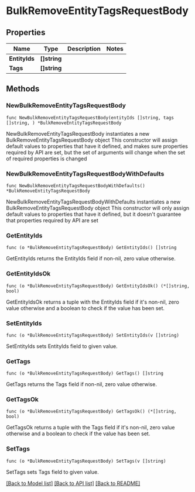 # BulkRemoveEntityTagsRequestBody

## Properties

Name | Type | Description | Notes
------------ | ------------- | ------------- | -------------
**EntityIds** | **[]string** |  | 
**Tags** | **[]string** |  | 

## Methods

### NewBulkRemoveEntityTagsRequestBody

`func NewBulkRemoveEntityTagsRequestBody(entityIds []string, tags []string, ) *BulkRemoveEntityTagsRequestBody`

NewBulkRemoveEntityTagsRequestBody instantiates a new BulkRemoveEntityTagsRequestBody object
This constructor will assign default values to properties that have it defined,
and makes sure properties required by API are set, but the set of arguments
will change when the set of required properties is changed

### NewBulkRemoveEntityTagsRequestBodyWithDefaults

`func NewBulkRemoveEntityTagsRequestBodyWithDefaults() *BulkRemoveEntityTagsRequestBody`

NewBulkRemoveEntityTagsRequestBodyWithDefaults instantiates a new BulkRemoveEntityTagsRequestBody object
This constructor will only assign default values to properties that have it defined,
but it doesn't guarantee that properties required by API are set

### GetEntityIds

`func (o *BulkRemoveEntityTagsRequestBody) GetEntityIds() []string`

GetEntityIds returns the EntityIds field if non-nil, zero value otherwise.

### GetEntityIdsOk

`func (o *BulkRemoveEntityTagsRequestBody) GetEntityIdsOk() (*[]string, bool)`

GetEntityIdsOk returns a tuple with the EntityIds field if it's non-nil, zero value otherwise
and a boolean to check if the value has been set.

### SetEntityIds

`func (o *BulkRemoveEntityTagsRequestBody) SetEntityIds(v []string)`

SetEntityIds sets EntityIds field to given value.


### GetTags

`func (o *BulkRemoveEntityTagsRequestBody) GetTags() []string`

GetTags returns the Tags field if non-nil, zero value otherwise.

### GetTagsOk

`func (o *BulkRemoveEntityTagsRequestBody) GetTagsOk() (*[]string, bool)`

GetTagsOk returns a tuple with the Tags field if it's non-nil, zero value otherwise
and a boolean to check if the value has been set.

### SetTags

`func (o *BulkRemoveEntityTagsRequestBody) SetTags(v []string)`

SetTags sets Tags field to given value.



[[Back to Model list]](../README.md#documentation-for-models) [[Back to API list]](../README.md#documentation-for-api-endpoints) [[Back to README]](../README.md)


